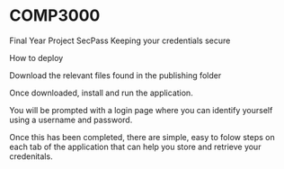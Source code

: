 # COMP3000
Final Year Project
SecPass
Keeping your credentials secure

How to deploy

Download the relevant files found in the publishing folder

Once downloaded, install and run the application. 

You will be prompted with a login page where you can identify yourself using a username and password.

Once this has been completed, there are simple, easy to folow steps on each tab of the application that can help you store and retrieve your credenitals. 
